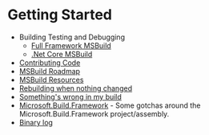 # Getting Started

 * Building Testing and Debugging
   * [Full Framework MSBuild](https://github.com/Microsoft/msbuild/wiki/Building-Testing-and-Debugging-on-Full-Framework-MSBuild)
   * [.Net Core MSBuild](https://github.com/Microsoft/msbuild/wiki/Building-Testing-and-Debugging-on-.Net-Core-MSBuild)
 * [Contributing Code](Contributing-Code)
 * [MSBuild Roadmap](Roadmap)
 * [MSBuild Resources](MSBuild-Resources)
 * [Rebuilding when nothing changed](Rebuilding-when-nothing-changed)
 * [Something's wrong in my build](Something's-wrong-in-my-build)
 * [Microsoft.Build.Framework](Microsoft.Build.Framework) - Some gotchas around the Microsoft.Build.Framework project/assembly.
 * [Binary log](Binary-Log)